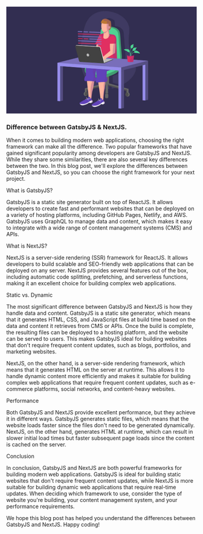 ![Difference between GatsbyJS & NextJS](/images/blog-image-5.jpg)

### Difference between GatsbyJS & NextJS.

When it comes to building modern web applications, choosing the right framework can make all the difference. Two popular frameworks that have gained significant popularity among developers are GatsbyJS and NextJS. While they share some similarities, there are also several key differences between the two. In this blog post, we'll explore the differences between GatsbyJS and NextJS, so you can choose the right framework for your next project.

What is GatsbyJS?

GatsbyJS is a static site generator built on top of ReactJS. It allows developers to create fast and performant websites that can be deployed on a variety of hosting platforms, including GitHub Pages, Netlify, and AWS. GatsbyJS uses GraphQL to manage data and content, which makes it easy to integrate with a wide range of content management systems (CMS) and APIs.

What is NextJS?

NextJS is a server-side rendering (SSR) framework for ReactJS. It allows developers to build scalable and SEO-friendly web applications that can be deployed on any server. NextJS provides several features out of the box, including automatic code splitting, prefetching, and serverless functions, making it an excellent choice for building complex web applications.

Static vs. Dynamic

The most significant difference between GatsbyJS and NextJS is how they handle data and content. GatsbyJS is a static site generator, which means that it generates HTML, CSS, and JavaScript files at build time based on the data and content it retrieves from CMS or APIs. Once the build is complete, the resulting files can be deployed to a hosting platform, and the website can be served to users. This makes GatsbyJS ideal for building websites that don't require frequent content updates, such as blogs, portfolios, and marketing websites.

NextJS, on the other hand, is a server-side rendering framework, which means that it generates HTML on the server at runtime. This allows it to handle dynamic content more efficiently and makes it suitable for building complex web applications that require frequent content updates, such as e-commerce platforms, social networks, and content-heavy websites.

Performance

Both GatsbyJS and NextJS provide excellent performance, but they achieve it in different ways. GatsbyJS generates static files, which means that the website loads faster since the files don't need to be generated dynamically. NextJS, on the other hand, generates HTML at runtime, which can result in slower initial load times but faster subsequent page loads since the content is cached on the server.

Conclusion

In conclusion, GatsbyJS and NextJS are both powerful frameworks for building modern web applications. GatsbyJS is ideal for building static websites that don't require frequent content updates, while NextJS is more suitable for building dynamic web applications that require real-time updates. When deciding which framework to use, consider the type of website you're building, your content management system, and your performance requirements.

We hope this blog post has helped you understand the differences between GatsbyJS and NextJS. Happy coding!
